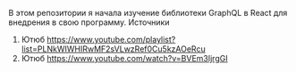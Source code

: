 В этом репозитории я начала изучение библиотеки GraphQL в React для внедрения в свою программу.
Источники

1. Ютюб https://www.youtube.com/playlist?list=PLNkWIWHIRwMF2sVLwzRef0Cu5kzAOeRcu
2. Ютюб https://www.youtube.com/watch?v=BVEm3IjrgGI
